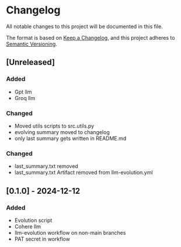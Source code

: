 # Changelog

All notable changes to this project will be documented in this file.

The format is based on [Keep a Changelog](https://keepachangelog.com/en/1.1.0/),
and this project adheres to [Semantic Versioning](https://semver.org/spec/v2.0.0.html).

## [Unreleased]

### Added

- Gpt llm
- Groq llm

### Changed

- Moved utils scripts to src.utils.py
- evolving summary moved to changelog
- only last summary gets written in README.md

### Changed

- last_summary.txt removed
- last_summary.txt Artifact removed from llm-evolution.yml

## [0.1.0] - 2024-12-12

### Added

- Evolution script
- Cohere llm
- llm-evolution workflow on non-main branches
- PAT secret in workflow
